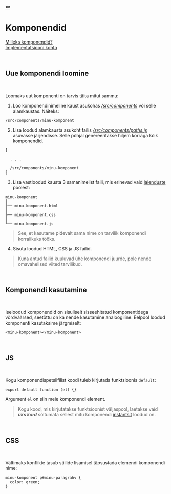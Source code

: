 ### [⇦](../main.md)

# **Komponendid**

[Milleks komponendid?](http://componentsprogramming.com/components-programming/) \
[Implementatsiooni kohta](https://javascript.info/custom-elements)

<br>

## **Uue komponendi loomine**

<br>

Loomaks uut komponenti on tarvis täita mitut sammu:

1.  Loo komponendinimeline kaust asukohas [_/src/components_](/src/components) või selle alamkaustas. Näiteks:

```
/src/components/minu-komponent
```

2. Lisa loodud alamkausta asukoht failis [_/src/components/paths.js_](/src/components/paths.js) asuvasse järjendisse. Selle põhjal genereeritakse hiljem korraga kõik komponendid.

```
[

  . . .

  /src/components/minu-komponent
]
```

3.  Lisa vastloodud kausta 3 samanimelist faili, mis erinevad vaid [laienduste](https://www.howtogeek.com/356448/what-is-a-file-extension/) poolest:

```
minu-komponent
│
├── minu-komponent.html
│
├── minu-komponent.css
│
└── minu-komponent.js
```

> See, et kasutame pidevalt sama nime on tarvilik komponendi korralikuks tööks.

4. Sisuta loodud HTML, CSS ja JS failid.

> Kuna antud failid kuuluvad ühe komponendi juurde, pole nende omavahelised viited tarvilikud.

<br>

## **Komponendi kasutamine**

<br>

Iseloodud komponendid on sisuliselt sisseehitatud komponentidega võrdväärsed, seetõttu on ka nende kasutamine analoogiline. Eelpool loodud komponenti kasutaksime järgmiselt:

    <minu-komponent></minu-komponent>

<br>

## **JS**

<br>

Kogu komponendispetsiifilist koodi tuleb kirjutada funktsioonis <code>default</code>:

    export default function (el) {}

Argument <code>el</code> on siin meie komponendi element.

> Kogu kood, mis kirjutatakse funktsioonist väljaspool, laetakse vaid **_üks kord_** sõltumata sellest mitu komponendi [instantsit](https://www.computerhope.com/jargon/i/instance.htm) loodud on.

<br>

## **CSS**

<br>

Vältimaks konflikte tasub stiilide lisamisel täpsustada elemendi komponendi nime:

    minu-komponent p#minu-paragrahv {
      color: green;
    }

